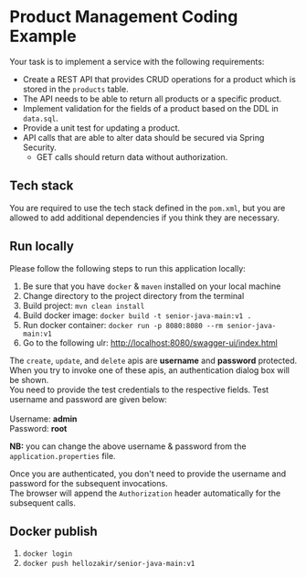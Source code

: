 # Product Management Coding Example

Your task is to implement a service with the following requirements:

- Create a REST API that provides CRUD operations for a product which is stored in the `products` table.
- The API needs to be able to return all products or a specific product.
- Implement validation for the fields of a product based on the DDL in `data.sql`.
- Provide a unit test for updating a product.
- API calls that are able to alter data should be secured via Spring Security.
  - GET calls should return data without authorization.

## Tech stack

You are required to use the tech stack defined in the `pom.xml`, but you are allowed to add additional dependencies if you think they are necessary.

## Run locally
Please follow the following steps to run this application locally:
<ol>
  <li>Be sure that you have <code>docker</code> & <code>maven</code> installed on your local machine</li>
  <li>Change directory to the project directory from the terminal</li>
  <li>Build project: <code>mvn clean install</code></li>
  <li>Build docker image:  <code>docker build -t senior-java-main:v1 .</code></li>
  <li>Run docker container: <code>docker run -p 8080:8080 --rm senior-java-main:v1</code></li>
  <li>Go to the following ulr: <a href="http://localhost:8080/swagger-ui/index.html">http://localhost:8080/swagger-ui/index.html</a></li>
</ol>

The <code>create</code>, <code>update</code>, and <code>delete</code> apis are <b>username</b> and <b>password</b> protected. </br>
When you try to invoke one of these apis, an authentication dialog box will be shown. </br>
You need to provide the test credentials to the respective fields. Test username and password are given below:
</br></br>
Username: <b>admin</b>
</br>
Password: <b>root</b>

<b>NB:</b> you can change the above username & password from the <code>application.properties</code> file.

Once you are authenticated, you don't need to provide the username and password for the subsequent invocations. </br>
The browser will append the <code>Authorization</code> header automatically for the subsequent calls.

## Docker publish
<ol>
<li><code>docker login</code></li>
<li><code>docker push hellozakir/senior-java-main:v1</code></li>
</ol>
